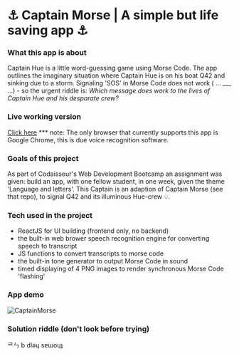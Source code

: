 # ⚓ Captain Morse | A simple but life saving app ⚓

### What this app is about

Captain Hue is a little word-guessing game using Morse Code. The app outlines the imaginary situation where Captain Hue is on his boat Q42 and sinking due to a storm. Signaling 'SOS' in Morse Code does not work ( ... \_\_\_ ...) - so the urgent riddle is: _Which message does work to the lives of Captain Hue and his desparate crew?_

### Live working version

[Click here](https://captain-hue-of-q42.netlify.app/)
\*\*\* note: The only browser that currently supports this app is Google Chrome, this is due voice recognition software.

### Goals of this project

As part of Codaisseur's Web Development Bootcamp an assignment was given: build an app, with one fellow student, in one week, given the theme 'Language and letters'.
This Captain is an adaption of Captain Morse (see that repo), to signal Q42 and its illuminous Hue-crew 💡.

### Tech used in the project

- ReactJS for UI building (frontend only, no backend)
- the built-in web brower speech recognition engine for converting speech to transcript
- JS functions to convert transcripts to morse code
- the built-in tone generator to output Morse Code in sound
- timed displaying of 4 PNG images to render synchronous Morse Code 'flashing'

### App demo

![CaptainMorse](https://github.com/tdijkmans/captain-hue/blob/development/readme-assets/Captain-morse.gif)

### Solution riddle (don't look before trying)

ᄅㄣ b dlǝɥ sɐɯoɥʇ
